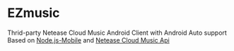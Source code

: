 # EZmusic
Thrid-party Netease Cloud Music Android Client with Android Auto support  
Based on [Node.js-Mobile](https://github.com/nodejs-mobile/nodejs-mobile) and [Netease Cloud Music Api](https://github.com/Binaryify/NeteaseCloudMusicApi)
